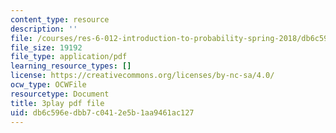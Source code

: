 ```yaml
---
content_type: resource
description: ''
file: /courses/res-6-012-introduction-to-probability-spring-2018/db6c596edbb7c0412e5b1aa9461ac127_GnEyIawrWBg.pdf
file_size: 19192
file_type: application/pdf
learning_resource_types: []
license: https://creativecommons.org/licenses/by-nc-sa/4.0/
ocw_type: OCWFile
resourcetype: Document
title: 3play pdf file
uid: db6c596e-dbb7-c041-2e5b-1aa9461ac127
---
```

